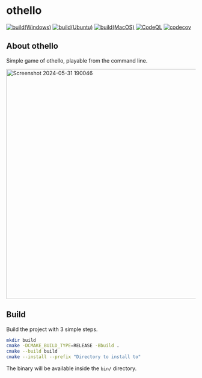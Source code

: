 # othello

[![build(Windows)](https://github.com/YTokumaru/othello/actions/workflows/build-windows.yml/badge.svg)](https://github.com/YTokumaru/othello/actions/workflows/build-windows.yml)
[![build(Ubuntu)](https://github.com/YTokumaru/othello/actions/workflows/build-ubuntu.yml/badge.svg)](https://github.com/YTokumaru/othello/actions/workflows/build-ubuntu.yml)
[![build(MacOS)](https://github.com/YTokumaru/othello/actions/workflows/build-macos.yml/badge.svg)](https://github.com/YTokumaru/othello/actions/workflows/build-macos.yml)
[![CodeQL](https://github.com/YTokumaru/othello/actions/workflows/codeql-analysis.yml/badge.svg)](https://github.com/YTokumaru/othello/actions/workflows/codeql-analysis.yml)
[![codecov](https://codecov.io/gh/YTokumaru/othello/graph/badge.svg?token=IR9HJ42X92)](https://codecov.io/gh/YTokumaru/othello)

## About othello

Simple game of othello, playable from the command line.

<img width="611" alt="Screenshot 2024-05-31 190046" src="https://github.com/YTokumaru/othello/assets/104337837/c60afb57-a8cb-4e5d-928f-de7886417173">

## Build

Build the project with 3 simple steps.
```bash
mkdir build
cmake -DCMAKE_BUILD_TYPE=RELEASE -Bbuild .
cmake --build build
cmake --install --prefix "Directory to install to"
```
The binary will be available inside the `bin/` directory.

